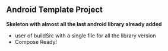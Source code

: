 ## Android Template Project


**Skeleton with almost all the last android library already added**

- user of buildSrc with a single file for all the library version
- Compose Ready!
